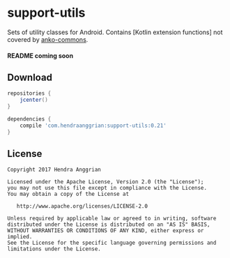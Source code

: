support-utils
=============
Sets of utility classes for Android.
Contains [Kotlin extension functions] not covered by [anko-commons].

#### README coming soon

Download
--------
```gradle
repositories {
    jcenter()
}

dependencies {
    compile 'com.hendraanggrian:support-utils:0.21'
}
```

License
-------
    Copyright 2017 Hendra Anggrian

    Licensed under the Apache License, Version 2.0 (the "License");
    you may not use this file except in compliance with the License.
    You may obtain a copy of the License at

       http://www.apache.org/licenses/LICENSE-2.0

    Unless required by applicable law or agreed to in writing, software
    distributed under the License is distributed on an "AS IS" BASIS,
    WITHOUT WARRANTIES OR CONDITIONS OF ANY KIND, either express or implied.
    See the License for the specific language governing permissions and
    limitations under the License.

[extension functions]: https://kotlinlang.org/docs/reference/extensions.html
[anko-commons]: https://github.com/Kotlin/anko